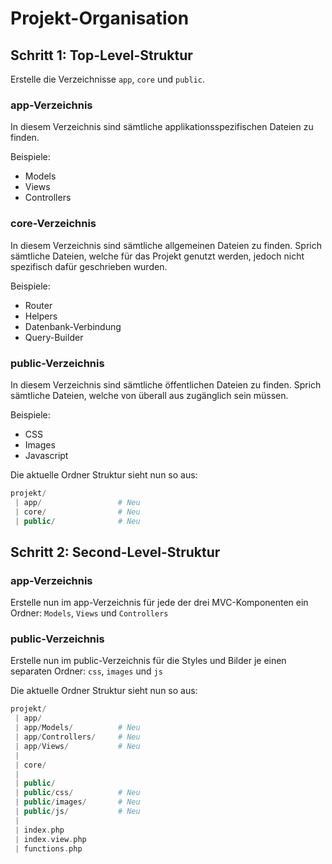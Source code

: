 # Projekt-Organisation
## Schritt 1: Top-Level-Struktur
Erstelle die Verzeichnisse `app`, `core` und `public`.

### app-Verzeichnis
In diesem Verzeichnis sind sämtliche applikationsspezifischen Dateien zu finden.

Beispiele:
* Models
* Views
* Controllers

### core-Verzeichnis
In diesem Verzeichnis sind sämtliche allgemeinen Dateien zu finden. Sprich sämtliche Dateien, welche für das Projekt genutzt werden, jedoch nicht spezifisch dafür geschrieben wurden.

Beispiele:
* Router
* Helpers
* Datenbank-Verbindung
* Query-Builder

### public-Verzeichnis
In diesem Verzeichnis sind sämtliche öffentlichen Dateien zu finden. Sprich sämtliche Dateien, welche von überall aus zugänglich sein müssen.

Beispiele:
* CSS
* Images
* Javascript

Die aktuelle Ordner Struktur sieht nun so aus:

```php
projekt/
 | app/                 # Neu
 | core/                # Neu
 | public/              # Neu
```
## Schritt 2: Second-Level-Struktur

### app-Verzeichnis
Erstelle nun im app-Verzeichnis für jede der drei MVC-Komponenten ein Ordner: `Models`, `Views` und `Controllers`

### public-Verzeichnis
Erstelle nun im public-Verzeichnis für die Styles und Bilder je einen separaten Ordner: `css`, `images` und `js`

Die aktuelle Ordner Struktur sieht nun so aus:
```php
projekt/
 | app/
 | app/Models/          # Neu
 | app/Controllers/     # Neu
 | app/Views/           # Neu
 |
 | core/
 |
 | public/
 | public/css/          # Neu
 | public/images/       # Neu
 | public/js/           # Neu
 |
 | index.php
 | index.view.php
 | functions.php
```
